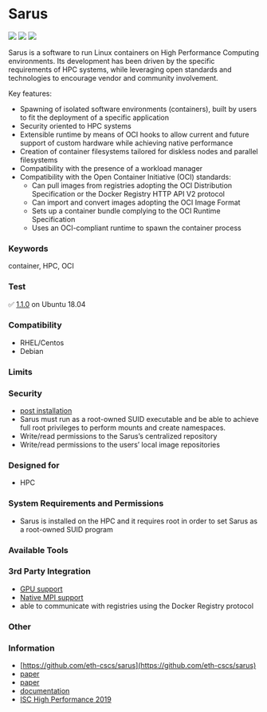 # Sarus
<img src="https://img.shields.io/github/stars/eth-cscs/sarus">
<img src="https://img.shields.io/github/forks/eth-cscs/sarus">
<img src="https://img.shields.io/github/issues/eth-cscs/sarus">

Sarus is a software to run Linux containers on High Performance Computing environments. Its development has been driven by the specific requirements of HPC systems, while leveraging open standards and technologies to encourage vendor and community involvement.

Key features:
- Spawning of isolated software environments (containers), built by users to fit the deployment of a specific application
- Security oriented to HPC systems
- Extensible runtime by means of OCI hooks to allow current and future support of custom hardware while achieving native performance
- Creation of container filesystems tailored for diskless nodes and parallel filesystems
- Compatibility with the presence of a workload manager
- Compatibility with the Open Container Initiative (OCI) standards:
  - Can pull images from registries adopting the OCI Distribution Specification or the Docker Registry HTTP API V2 protocol
  - Can import and convert images adopting the OCI Image Format
  - Sets up a container bundle complying to the OCI Runtime Specification
  - Uses an OCI-compliant runtime to spawn the container process

### Keywords
container, HPC, OCI

### Test
✅ [1.1.0](https://github.com/eth-cscs/sarus/releases/tag/1.1.0) on Ubuntu 18.04

### Compatibility
- RHEL/Centos
- Debian

### Limits

### Security
- [post installation](https://sarus.readthedocs.io/en/stable/install/post-installation.html)
- Sarus must run as a root-owned SUID executable and be able to achieve full root privileges to perform mounts and create namespaces.
- Write/read permissions to the Sarus’s centralized repository
- Write/read permissions to the users’ local image repositories

### Designed for
- HPC

### System Requirements and Permissions
- Sarus is installed on the HPC and it requires root in order to set Sarus as a root-owned SUID program

### Available Tools


### 3rd Party Integration
- [GPU support](https://sarus.readthedocs.io/en/stable/user/user_guide.html#nvidia-gpu-support)
- [Native MPI support](https://sarus.readthedocs.io/en/stable/user/user_guide.html#native-mpi-support-mpich-based)
- able to communicate with registries using the Docker Registry protocol

### Other


### Information
- [https://github.com/eth-cscs/sarus](https://github.com/eth-cscs/sarus)
- [paper](http://www.hpcadvisorycouncil.com/events/2019/swiss-workshop/pdf/030419/K_Mariotti_CSCS_SARUS_OCI_ContainerRuntime_04032019.pdf)
- [paper](https://link.springer.com/book/10.1007/978-3-030-34356-9)
- [documentation](https://sarus.readthedocs.io/en/stable/)
- [ISC High Performance 2019](https://link.springer.com/chapter/10.1007%2F978-3-030-34356-9_5)